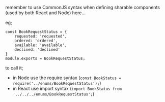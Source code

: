 remember to use CommonJS syntax when defining sharable components (used by both React and Node) here...

eg;
```
const BookRequestStatus = {
    requested: 'requested',
    ordered: 'ordered',
    available: 'available',
    declined: 'declined'
}
module.exports = BookRequestStatus;
```

to call it;
- in Node use the require syntax (`const BookStatus = require('../enums/BookRequestStatus');`)
- in React use import syntax (`import BookStatus from '../../../enums/BookRequestStatus';`)
